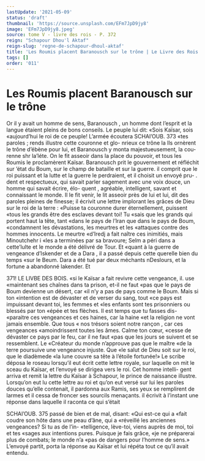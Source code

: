 ```yaml
---
lastUpdate: '2021-05-09'
status: 'draft'
thumbnail: 'https://source.unsplash.com/EFm7JpD9jy8'
image: 'EFm7JpD9jy8.jpeg'
source: tome V - livre des rois - P. 372
reign: "Schapour Dhou'l Aktaf"
reign-slug: 'regne-de-schapour-dhoul-aktaf'
title: 'Les Roumis placent Baranousch sur le trône | Le Livre des Rois | Shâhnâmeh'
tags: []
order: '011'
---
```


# Les Roumis placent Baranousch sur le trône

Or il y avait un homme de sens, Baranousch , un homme dont l’esprit et la langue étaient pleins de
bons conseils. Le peuple lui dit: «Sois Kaïsar, sois «aujourd’hui le roi de ce peuple! L’armée écoutera
SCHAI’OUB. 373 «tes paroles ; rends illustre cette couronne et glo-
nrieux ce trône la Ils ornèrent le trône d’ébène pour
lui, et Baranousch y monta majestueusement, la cou- renne shr la’léte. On le fit asseoir dans la place du pouvoir, et tous les Roumis le proclamèrent Kaïsar.
Baranousch prit le gouvernement et réfléchit sur ’état du Boum, sur le champ de bataille et sur la
guerre. il comprit que le roi puissant et la lutte et
la guerre le perdraient, et il choisit un envoyé pru-
. dent et respectueux, qui savait parler sagement avec
une voix douce, un homme qui savait écrire, élo- quent , agréable, intelligent, savant et connaissant le monde. Il le fit venir, le lit asseoir près de lui et lui, dit des paroles pleines de finesse; il écrivit une lettre implorant les grâces de Dieu sur le roi de la terre : «Puisse ta couronne durer éternellement, puissent «tous les grands être des esclaves devant toi! Tu «sais que les grands qui portent haut la tête, tant «dans le pays de l’lran que dans le pays de Boum,
«condamnent les dévastations, les meurtres et les «attaques contre des hommes innocents. Le meurtre «d’Iredj a fait naître ces inimitiés, mais Minoutchehr
i «les a terminées par sa bravoure; Selm a péri dans
a cette’lulte et le monde a été délivré de Tour. Et
«quant à la guerre de vengeance d’Iskender et de
a Dara , il a passé depuis cette querelle bien du temps «sur le Beum. Dara a été tué par deux méchants nDeslours, et la fortune a abandonné lakender. Et

371! LE LlVBE DES BOIS.
«si le Kaïsar a fait revivre cette vengeance, il. use «maintenant ses chaînes dans ta prison, et-il ne faut «pas que le pays de Boum devienne un désert, car «il n’y a pas de pays comme le Boum. Mais si ton «intention est de dévaster et de verser du sang, tout «ce pays est impuissant devant toi, les femmes et «les enfants sont tes prisonniers ou blessés par ton «épée et tes flèches. Il est temps que tu fasses dis- «paraitre ces vengeances et ces haines, car la haine «et la religion ne vont jamais ensemble. Que tous « nos trésors soient notre rançon , car ces vengeances «amoindrissent toutes les âmes. Calme ton cœur, «cesse de dévaster ce pays par le feu, car il ne faut
«pas que les jours se suivent et se ressemblent. Le
«Créateur du monde n’approuve pas que le maître
«de la terre poursuive une vengeance injuste. Que
«le salut de Dieu soit sur le roi, que le diadèmede «la lune couvre sa tête à l’étoile fortunée!»
Le scribe déposa le roseau lorsqu’il eut écrit cette
lettre royale, sur laquelle on mit le sceau du Kaïsar, et l’envoyé se dirigea vers le roi. Cet homme intelli- gent arriva et remit la lettre du Kaïsar à Schapour, le prince de naissance illustre. Lorsqu’on eut lu cette lettre au roi et qu’on eut versé sur lui les paroles
douces qu’elle contenait, il pardonna aux Ramis,
ses yeux se remplirent de larmes et il cessa de froncer ses sourcils menaçants. il écrivit à l’instant
une réponse dans laquelle il raconta ce qui s’était

SCHAI’OUB. 375 passé de bien et de mal, disant: «Qui est-ce qui a
«fait coudre son hôte dans une peau d’âne, qui a «réveillé les anciennes vengeances? Si tu as de l’in- «telligence, lève-toi, viens auprès de moi, toi et tes «sages aux intentions pures. Puisque je fais grâce, «je ne préparerai plus de combats; le monde n’a
«pas de dangers pour l’homme de sens.» L’envoyé partit, porta la réponse au Kaïsar et lui répéta tout ce qu’il avait entendu.
